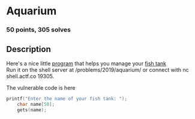 # Aquarium
### 50 points, 305 solves

## Description
Here's a nice little [program](https://files.actf.co/7cb4b22337f719a06b0a2e7a5748e548f536150535f5f71b4226ce0204e2c13c/aquarium) that helps you manage your [fish tank](https://files.actf.co/6c6ba382ab8501ce48efb4f3bc8ece68264f07d65c637e2dfc280327a07e1715/aquarium.c)
<br/>
Run it on the shell server at /problems/2019/aquarium/ or connect with nc shell.actf.co 19305. <br/>

The vulnerable code is here
```c
printf("Enter the name of your fish tank: ");
	char name[50];
	gets(name);
```
